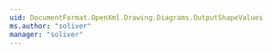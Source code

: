 ```yaml
---
uid: DocumentFormat.OpenXml.Drawing.Diagrams.OutputShapeValues
ms.author: "soliver"
manager: "soliver"
---
```

